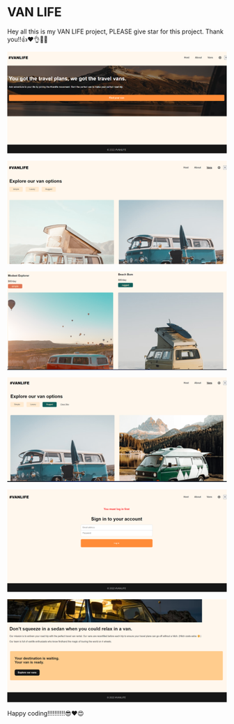 # VAN  LIFE

Hey all this is my VAN LIFE project, PLEASE give star for this project. Thank you!!👍❤️👌🥳😎

![Alt text](<Screenshot 2024-01-08 145041.png>)


![Alt text](<Screenshot 2024-01-08 145121.png>)


 ![Alt text](<Screenshot 2024-01-08 145145.png>) 


 ![Alt text](<Screenshot 2024-01-08 145218.png>)


 ![Alt text](<Screenshot 2024-01-08 145239.png>) 



 ![Alt text](<Screenshot 2024-01-08 145741.png>)



 Happy coding!!!!!!!!!!😎❤️😍
